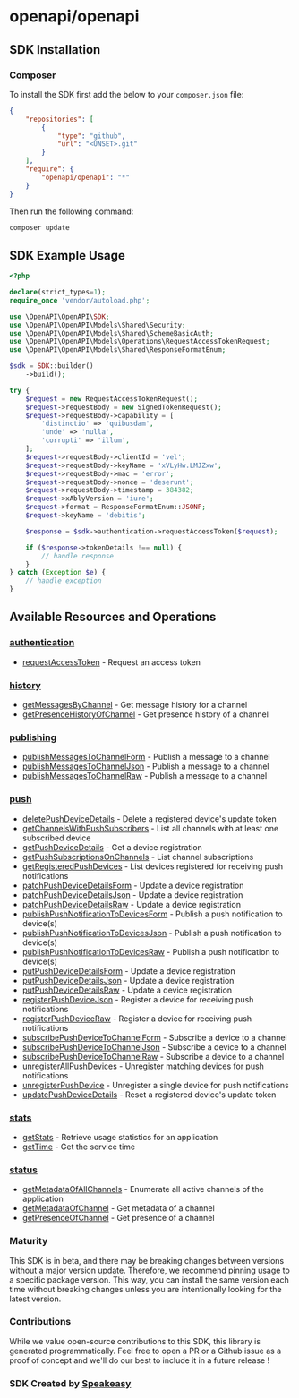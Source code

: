 # openapi/openapi

<!-- Start SDK Installation -->
## SDK Installation

### Composer

To install the SDK first add the below to your `composer.json` file:

```json
{
    "repositories": [
        {
            "type": "github",
            "url": "<UNSET>.git"
        }
    ],
    "require": {
        "openapi/openapi": "*"
    }
}
```

Then run the following command:

```bash
composer update
```
<!-- End SDK Installation -->

## SDK Example Usage
<!-- Start SDK Example Usage -->
```php
<?php

declare(strict_types=1);
require_once 'vendor/autoload.php';

use \OpenAPI\OpenAPI\SDK;
use \OpenAPI\OpenAPI\Models\Shared\Security;
use \OpenAPI\OpenAPI\Models\Shared\SchemeBasicAuth;
use \OpenAPI\OpenAPI\Models\Operations\RequestAccessTokenRequest;
use \OpenAPI\OpenAPI\Models\Shared\ResponseFormatEnum;

$sdk = SDK::builder()
    ->build();

try {
    $request = new RequestAccessTokenRequest();
    $request->requestBody = new SignedTokenRequest();
    $request->requestBody->capability = [
        'distinctio' => 'quibusdam',
        'unde' => 'nulla',
        'corrupti' => 'illum',
    ];
    $request->requestBody->clientId = 'vel';
    $request->requestBody->keyName = 'xVLyHw.LMJZxw';
    $request->requestBody->mac = 'error';
    $request->requestBody->nonce = 'deserunt';
    $request->requestBody->timestamp = 384382;
    $request->xAblyVersion = 'iure';
    $request->format = ResponseFormatEnum::JSONP;
    $request->keyName = 'debitis';

    $response = $sdk->authentication->requestAccessToken($request);

    if ($response->tokenDetails !== null) {
        // handle response
    }
} catch (Exception $e) {
    // handle exception
}
```
<!-- End SDK Example Usage -->

<!-- Start SDK Available Operations -->
## Available Resources and Operations


### [authentication](docs/authentication/README.md)

* [requestAccessToken](docs/authentication/README.md#requestaccesstoken) - Request an access token

### [history](docs/history/README.md)

* [getMessagesByChannel](docs/history/README.md#getmessagesbychannel) - Get message history for a channel
* [getPresenceHistoryOfChannel](docs/history/README.md#getpresencehistoryofchannel) - Get presence history of a channel

### [publishing](docs/publishing/README.md)

* [publishMessagesToChannelForm](docs/publishing/README.md#publishmessagestochannelform) - Publish a message to a channel
* [publishMessagesToChannelJson](docs/publishing/README.md#publishmessagestochanneljson) - Publish a message to a channel
* [publishMessagesToChannelRaw](docs/publishing/README.md#publishmessagestochannelraw) - Publish a message to a channel

### [push](docs/push/README.md)

* [deletePushDeviceDetails](docs/push/README.md#deletepushdevicedetails) - Delete a registered device's update token
* [getChannelsWithPushSubscribers](docs/push/README.md#getchannelswithpushsubscribers) - List all channels with at least one subscribed device
* [getPushDeviceDetails](docs/push/README.md#getpushdevicedetails) - Get a device registration
* [getPushSubscriptionsOnChannels](docs/push/README.md#getpushsubscriptionsonchannels) - List channel subscriptions
* [getRegisteredPushDevices](docs/push/README.md#getregisteredpushdevices) - List devices registered for receiving push notifications
* [patchPushDeviceDetailsForm](docs/push/README.md#patchpushdevicedetailsform) - Update a device registration
* [patchPushDeviceDetailsJson](docs/push/README.md#patchpushdevicedetailsjson) - Update a device registration
* [patchPushDeviceDetailsRaw](docs/push/README.md#patchpushdevicedetailsraw) - Update a device registration
* [publishPushNotificationToDevicesForm](docs/push/README.md#publishpushnotificationtodevicesform) - Publish a push notification to device(s)
* [publishPushNotificationToDevicesJson](docs/push/README.md#publishpushnotificationtodevicesjson) - Publish a push notification to device(s)
* [publishPushNotificationToDevicesRaw](docs/push/README.md#publishpushnotificationtodevicesraw) - Publish a push notification to device(s)
* [putPushDeviceDetailsForm](docs/push/README.md#putpushdevicedetailsform) - Update a device registration
* [putPushDeviceDetailsJson](docs/push/README.md#putpushdevicedetailsjson) - Update a device registration
* [putPushDeviceDetailsRaw](docs/push/README.md#putpushdevicedetailsraw) - Update a device registration
* [registerPushDeviceJson](docs/push/README.md#registerpushdevicejson) - Register a device for receiving push notifications
* [registerPushDeviceRaw](docs/push/README.md#registerpushdeviceraw) - Register a device for receiving push notifications
* [subscribePushDeviceToChannelForm](docs/push/README.md#subscribepushdevicetochannelform) - Subscribe a device to a channel
* [subscribePushDeviceToChannelJson](docs/push/README.md#subscribepushdevicetochanneljson) - Subscribe a device to a channel
* [subscribePushDeviceToChannelRaw](docs/push/README.md#subscribepushdevicetochannelraw) - Subscribe a device to a channel
* [unregisterAllPushDevices](docs/push/README.md#unregisterallpushdevices) - Unregister matching devices for push notifications
* [unregisterPushDevice](docs/push/README.md#unregisterpushdevice) - Unregister a single device for push notifications
* [updatePushDeviceDetails](docs/push/README.md#updatepushdevicedetails) - Reset a registered device's update token

### [stats](docs/stats/README.md)

* [getStats](docs/stats/README.md#getstats) - Retrieve usage statistics for an application
* [getTime](docs/stats/README.md#gettime) - Get the service time

### [status](docs/status/README.md)

* [getMetadataOfAllChannels](docs/status/README.md#getmetadataofallchannels) - Enumerate all active channels of the application
* [getMetadataOfChannel](docs/status/README.md#getmetadataofchannel) - Get metadata of a channel
* [getPresenceOfChannel](docs/status/README.md#getpresenceofchannel) - Get presence of a channel
<!-- End SDK Available Operations -->

### Maturity

This SDK is in beta, and there may be breaking changes between versions without a major version update. Therefore, we recommend pinning usage
to a specific package version. This way, you can install the same version each time without breaking changes unless you are intentionally
looking for the latest version.

### Contributions

While we value open-source contributions to this SDK, this library is generated programmatically.
Feel free to open a PR or a Github issue as a proof of concept and we'll do our best to include it in a future release !

### SDK Created by [Speakeasy](https://docs.speakeasyapi.dev/docs/using-speakeasy/client-sdks)
